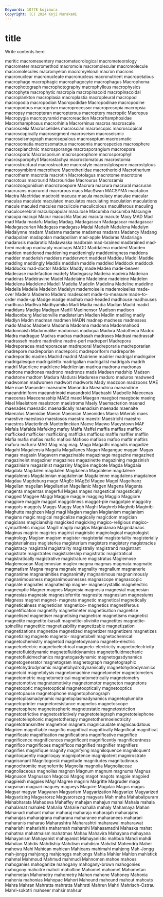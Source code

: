 ```yaml
---
Keywords: 10778 kojimura
Copyright: (C) 2024 Koji Murakami
---
```


# title

Write contents here.



meritic macromesentery macrometeorological macrometeorology macrometer macromethod macromole macromolecular macromolecule macromolecules
macromyelon macromyelonal macron macrons macronuclear macronucleate macronucleus macronutrient macropetalous macrophage
macrophagic macrophagocyte macrophagus Macrophoma macrophotograph macrophotography macrophyllous macrophysics macrophyte macrophytic
macropia macropinacoid macropinacoidal macroplankton macroplasia macroplastia macropleural macropod macropodia macropodian
Macropodidae Macropodinae macropodine macropodous macroprism macroprocessor macroprosopia macropsia macropsy macropteran
macropterous macroptery macroptic Macropus Macropygia macropyramid macroreaction Macrorhamphosidae Macrorhamphosus macrorhinia
Macrorhinus macros macroscale macroscelia Macroscelides macroscian macroscopic macroscopical macroscopically macrosegment
macroseism macroseismic macroseismograph macrosepalous macroseptum macrosmatic macrosomatia macrosomatous macrosomia macrospecies
macrosphere macrosplanchnic macrosporange macrosporangium macrospore macrosporic Macrosporium macrosporophore macrosporophyl macrosporophyll
Macrostachya macrostomatous macrostomia macrostructural macrostructure macrostyle macrostylospore macrostylous macrosymbiont macrothere
Macrotheriidae macrotherioid Macrotherium macrotherm macrotia macrotin Macrotolagus macrotome macrotone macrotous
macrourid Macrouridae Macrourus Macrozamia macrozoogonidium macrozoospore Macrura macrura macrural macruran
macrurans macruroid macrurous macs MacSwan MACSYMA mactation Mactra Mactridae mactroid
macuca macula maculacy maculae macular maculas maculate maculated maculates maculating
maculation maculations macule maculed macules maculicole maculicolous maculiferous maculing maculocerebral
maculopapular maculose Macumba macumba Macungie macupa macupi Macur macushla Macusi
macuta macute Macy MAD Mad mad Mada madafu Madag Madag.
Madagascan Madagascar madagascar Madagascarian Madagass madagass Madai Madaih Madalena Madalyn
Madalynne madam Madame madame madames madams Madancy Madang madapolam madapolan
madapollam mad-apple Madaras Madariaga madarosis madarotic Madawaska madbrain mad-brained madbrained
mad-bred madcap madcaply madcaps MADD Maddalena madded Madden madden maddened
maddening maddeningly maddeningness maddens madder madderish madders madderwort maddest Maddeu
Maddi Maddie madding maddingly Maddis maddish maddle maddled Maddock maddock
Maddocks mad-doctor Maddox Maddy made Madea made-beaver Madecase madefaction madefy
Madegassy Madeira madeira Madeiran madeiras Madeiravine Madel Madelaine Madeleine madeleine
Madelen Madelena Madelene Madeli Madelia Madelin Madelina Madeline madeline Madella
Madelle Madelon Madelyn mademoiselle mademoiselles made-over Madera Maderno Madero madescent
made-to-measure made-to-order made-up Madge madge madhab mad-headed madhouse madhouses madhuca
Madhva Madhyamika Madi Madia madia Madian Madid madid madidans Madiga
Madigan Madill Madinensor Madison madison Madisonburg Madisonville madisterium Madlen Madlin
madling madly Madlyn Madm madman madmen MADN madnep madness madnesses
mado Madoc Madoera Madonia Madonna madonna Madonnahood Madonnaish Madonnalike madonnas
madoqua Madora Madotheca Madox Madra madrague Madras madras madrasah madrases
Madrasi madrassah madrasseh madre madreline madre-perl madreperl Madrepora Madreporacea madreporacean
madreporal Madreporaria madreporarian madrepore madreporian madreporic madreporiform madreporite madreporitic madres
Madrid madrid Madriene madrier madrigal madrigaler madrigalesque madrigaletto madrigalian madrigalist
madrigals madrih madril Madrilene madrilene Madrilenian madroa madrona madronas madrone
madrones madrono madronos mads Madsen madship Madson madstone madtom Madura
Madurai Madurese maduro maduros madweed madwoman madwomen madwort madworts Mady
madzoon madzoons MAE Mae mae Maeander maeander Maeandra Maeandrina maeandrine
maeandriniform maeandrinoid maeandroid Maebashi Maebelle Maecenas maecenas Maecenasship MAEd maed
Maegan maegbot maegbote maeing Mael Maelstrom maelstrom maelstroms Maely Maemacterion
maenad maenades maenadic maenadically maenadism maenads maenaite Maenalus Maenidae Maeon
Maeonian Maeonides Maera MAeroE maes maestive maestoso maestosos maestra maestri
Maestricht maestro maestros Maeterlinck Maeterlinckian Maeve Maewo Maeystown MAF Mafala
Mafalda Mafeking mafey Maffa Maffei maffia maffias maffick mafficked mafficker
mafficking mafficks maffioso maffle maffler mafflin Mafia mafia mafias mafic
mafiosi Mafioso mafioso mafoo maftir maftirs mafura mafurra MAG Mag
mag mag. Maga Magadhi magadis magadize Magahi Magalensia Magalia Magallanes
Magan Magangue magani Magas magas magasin Magavern magazinable magazinage magazine
magazined magazinelet magaziner magazines magazinette magazining magazinish magazinism magazinist magaziny
Magbie magbote Magda Magdaia Magdala Magdalen magdalen Magdalena Magdalene magdalene
magdalenes Magdalenian magdalenian Magdalenne magdalens magdaleon Magdau Magdeburg mage MAgEc
MAgEd Magee Magel Magelhanz Magellan magellan Magellanian Magellanic Magen Magena
Magenta magenta magentas magerful Mages mages magestical magestically magged Maggee
Maggi Maggie maggie magging Maggio Maggiore maggiore maggle maggot maggotiness
maggot-pie maggotpie maggotry maggots maggoty Maggs Maggy Magh Maghi Maghreb
Maghrib Maghribi Maghutte maghzen Magi magi Magian magian Magianism magianism
magians magic magical magicalize magically magicdom magician magicians magicianship magicked
magicking magico-religious magico-sympathetic magics Magill magilp magilps Magindanao Magindanaos Maginus
magiric magirics magirist magiristic magirological magirologist magirology Magism magism magister
magisterial magisteriality magisterially magisterialness magisteries magisterium magisters magistery magistracies magistracy
magistral magistrality magistrally magistrand magistrant magistrate magistrates magistrateship magistratic magistratical
magistratically magistrative magistrature magistratus Maglemose Maglemosean Maglemosian maglev magma magmas
magmata magmatic magmatism Magna magna magnale magnality magnalium magnanerie magnanime
magnanimities magnanimity magnanimous magnanimously magnanimousness magnanimousnesses magnascope magnascopic magnate magnates
magnateship magne- magnecrystallic magnelectric magneoptic Magner magnes Magnesia magnesia magnesial
magnesian magnesias magnesic magnesioferrite magnesite magnesium magnesiums Magness magnet magnet-
magneta magnetic magnetical magnetically magneticalness magnetician magnetico- magnetics magnetiferous magnetification
magnetify magnetimeter magnetisation magnetise magnetised magnetiser magnetising magnetism magnetisms magnetist
magnetite magnetite-basalt magnetite-olivinite magnetites magnetite-spinellite magnetitic magnetizability magnetizable magnetization magnetizations
magnetize magnetized magnetizer magnetizers magnetizes magnetizing magneto magneto- magnetobell magnetochemical
magnetochemistry magnetod magnetodynamo magneto-electric magnetoelectric magnetoelectrical magneto-electricity magnetoelectricity magnetofluiddynamic magnetofluiddynamics
magnetofluidmechanic magnetofluidmechanics magnetogasdynamic magnetogasdynamics magnetogenerator magnetogram magnetograph magnetographic magnetohydrodynamic magnetohydrodynamically
magnetohydrodynamics magnetoid magnetolysis magnetomachine magnetometer magnetometers magnetometric magnetometrical magnetometrically magnetometry
magnetomotive magnetomotivity magnetomotor magneton magnetons magnetooptic magnetooptical magnetooptically magnetooptics magnetopause
magnetophone magnetophonograph magnetoplasmadynamic magnetoplasmadynamics magnetoplumbite magnetoprinter magnetoresistance magnetos magnetoscope magnetosphere
magnetospheric magnetostatic magnetostriction magnetostrictive magnetostrictively magnetotelegraph magnetotelephone magnetotelephonic magnetotherapy magnetothermoelectricity
magnetotransmitter magnetron magnets magnicaudate magnicaudatous Magnien magnifiable magnific magnifical magnifically
Magnificat magnificat magnificate magnification magnifications magnificative magnifice magnificence magnificences magnificent
magnificently magnificentness magnifico magnificoes magnificos magnified magnifier magnifiers magnifies magnifique
magnify magnifying magniloquence magniloquent magniloquently magniloquy magnipotence magnipotent magnirostrate magnisonant
Magnitogorsk magnitude magnitudes magnitudinous magnochromite magnoferrite Magnolia magnolia Magnoliaceae magnoliaceous
magnolias magnon Magnum magnum magnums Magnus Magnuson Magnusson Magocsi Magog
magot magots magpie magpied magpieish magpies MAgr Magree magrim Magritte
Magruder mags magsman maguari maguey magueys Maguire Magulac Magus magus
Magyar magyar Magyaran Magyarism Magyarization Magyarize Magyarized Magyarizing Magyarorsz Magyarorszag
magyars Mah maha Mahabalipuram Mahabharata Mahadeva Mahaffey mahajan mahajun mahal
Mahala mahala mahalamat mahaleb Mahalia Mahalie mahalla mahaly Mahamaya Mahan
Mahanadi mahant mahar maharaj maharaja maharajah maharajahs maharajas maharajrana maharana
maharanee maharanees maharani maharanis maharao Maharashtra Maharashtri maharawal maharawat maharishi
maharishis maharmah maharshi Mahasamadhi Mahaska mahat mahatma mahatmaism mahatmas Mahau
Mahavira Mahayana mahayana Mahayanism Mahayanist mahayanist Mahayanistic mahbub Mahdi mahdi
Mahdian Mahdis Mahdiship Mahdism mahdism Mahdist Mahendra Maher mahewu Mahi
Mahican mahican Mahicans mahimahi mahjong Mah-Jongg mah-jongg mahjongg mahjonggs mahjongs
Mahla Mahler Mahlon mahlstick mahmal Mahmoud Mahmud mahmudi Mahnomen mahoe
mahoes mahoganies mahoganize mahogany mahogany-brown mahogonies mahogony mahoitre maholi maholtine
Mahomet mahomet Mahometan mahometan Mahometry mahometry Mahon mahone Mahoney Mahonia
mahonia mahonias Mahopac Mahori Mahound mahound mahout mahouts Mahra Mahran
Mahratta mahratta Mahratti Mahren Mahri Mahrisch-Ostrau Mahri-sokotri mahseer mahsir mahsur
